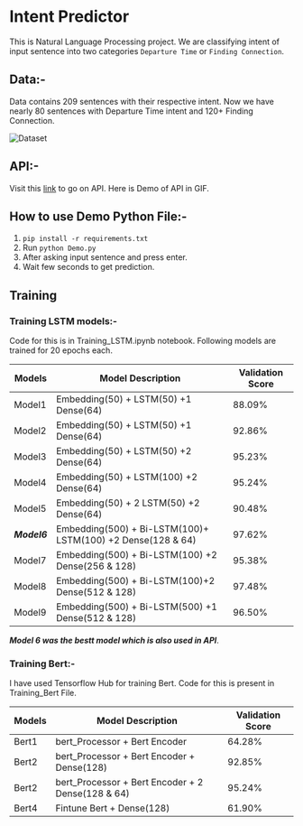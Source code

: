 # Intent Predictor

This is Natural Language Processing project. We are classifying intent of input sentence into two categories `Departure Time` or `Finding Connection`.

## Data:-
Data contains 209 sentences with their respective intent. Now we have nearly 80 sentences with Departure Time intent and 120+ Finding Connection.

![Dataset](https://user-images.githubusercontent.com/75840165/127762650-9ae03b06-04da-4f7b-99f2-2e444be2efe5.png)

## API:-
Visit this [link]() to go on API.
Here is Demo of API in GIF.



## How to use Demo Python File:-
1. `pip install -r requirements.txt`
2. Run `python Demo.py`
3. After asking input sentence and press enter.
4. Wait few seconds to get prediction.


## Training 

### Training LSTM models:-
Code for this is in Training_LSTM.ipynb notebook. Following models are trained for 20 epochs each.

| Models  |Model Description                                           |Validation Score|   
|---------|------------------------------------------------------------|----------------| 
| Model1  | Embedding(50) + LSTM(50) +1 Dense(64)                      |    88.09%      |
| Model2  | Embedding(50) + LSTM(50) +1 Dense(64)                      |    92.86%      |       
| Model3  | Embedding(50) + LSTM(50) +2 Dense(64)                      |    95.23%      |    
| Model4  | Embedding(50) + LSTM(100) +2 Dense(64)                     |    95.24%      |     
| Model5  | Embedding(50) + 2 LSTM(50) +2 Dense(64)                    |    90.48%      |    
|***Model6***  | Embedding(500) + Bi-LSTM(100)+ LSTM(100) +2 Dense(128 & 64)|    97.62%      |       
| Model7  | Embedding(500) + Bi-LSTM(100) +2 Dense(256 & 128)          |    95.38%      |    
| Model8  | Embedding(500) + Bi-LSTM(100)+2 Dense(512 & 128)           |    97.48%      |       
| Model9  | Embedding(500) + Bi-LSTM(500) +1 Dense(512 & 128)          |    96.50%      |    

***Model 6 was the bestt model which is also used in API***.

### Training Bert:-
I have used Tensorflow Hub for training Bert. Code for this is present in Training_Bert File.

| Models  |Model Description                                           |Validation Score|   
|---------|------------------------------------------------------------|----------------| 
| Bert1   | bert_Processor +  Bert Encoder                             |    64.28%      |
| Bert2   | bert_Processor +  Bert Encoder + Dense(128)                |    92.85%      |
| Bert2   | bert_Processor +  Bert Encoder + 2 Dense(128 & 64)         |    95.24%      |
| Bert4   | Fintune Bert + Dense(128)                                  |    61.90%      |

